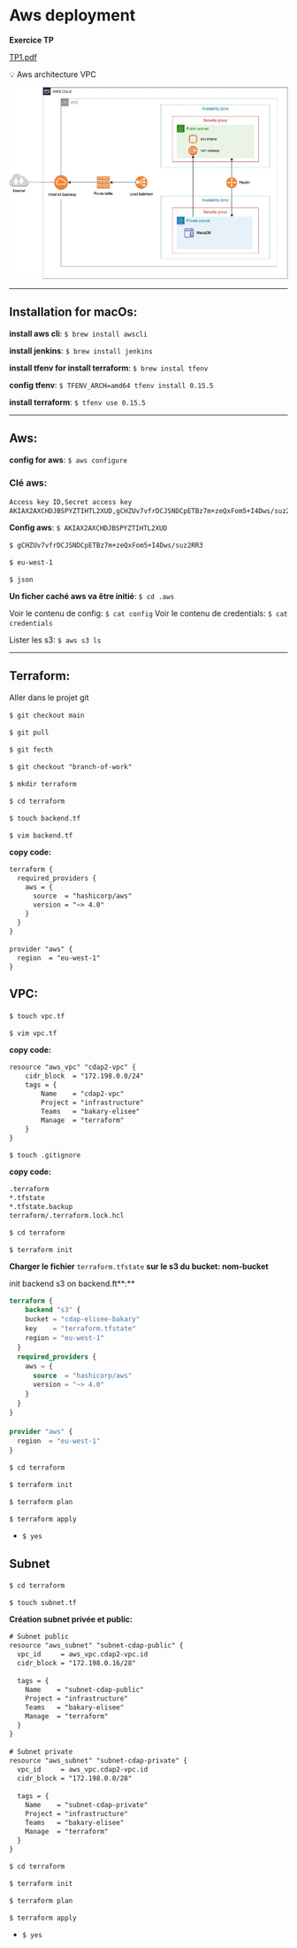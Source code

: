 # Aws deployment

**Exercice TP**

[TP1.pdf](Aws%20deployment%20d9aae1d5424241fc83a7130b35a3c89d/TP1.pdf)

<aside>
💡 Aws architecture VPC

</aside>

![aws architecture (2).jpg](Aws%20deployment%20d9aae1d5424241fc83a7130b35a3c89d/aws_architecture_(2).jpg)

---

## Installation for macOs:

**install aws cli**: `$ brew install awscli`

**install jenkins**: `$ brew install jenkins`

**install tfenv for install terraform**: `$ brew instal tfenv`

**config tfenv**: `$ TFENV_ARCH=amd64 tfenv install 0.15.5`

**install terraform**: `$ tfenv use 0.15.5`

---

## Aws:

**config for aws**: `$ aws configure`

### Clé aws:

```
Access key ID,Secret access key
AKIAX2AXCHDJBSPYZTIHTL2XUD,gCHZUv7vfrDCJSNDCpETBz7m+zeQxFom5+I4Dws/suz2RR3
```

**Config aws**:
`$ AKIAX2AXCHDJBSPYZTIHTL2XUD`

`$ gCHZUv7vfrDCJSNDCpETBz7m+zeQxFom5+I4Dws/suz2RR3`

`$ eu-west-1`

`$ json`

**Un ficher caché aws va être initié**:
`$ cd .aws`

Voir le contenu de config: `$ cat config`
Voir le contenu de credentials: `$ cat credentials`

Lister les s3: `$ aws s3 ls`

---

## Terraform:

Aller dans le projet git

`$ git checkout main`

`$ git pull`

`$ git fecth`

`$ git checkout "branch-of-work"`

`$ mkdir terraform`

`$ cd terraform`

`$ touch backend.tf`

`$ vim backend.tf`

**copy code:**

```
terraform {
  required_providers {
    aws = {
      source  = "hashicorp/aws"
      version = "~> 4.0"
    }
  }
}

provider "aws" {
  region  = "eu-west-1"
}
```

## VPC:

`$ touch vpc.tf`

`$ vim vpc.tf`

**copy code:**

```
resource "aws_vpc" "cdap2-vpc" {
    cidr_block  = "172.198.0.0/24"
    tags = {
        Name    = "cdap2-vpc"
        Project = "infrastructure"
        Teams   = "bakary-elisee"
        Manage  = "terraform"
    }
}
```

`$ touch .gitignore`

**copy code:**

```
.terraform
*.tfstate
*.tfstate.backup
terraform/.terraform.lock.hcl
```

`$ cd terraform`

`$ terraform init`

**Charger le fichier** `terraform.tfstate` **sur le s3 du bucket: nom-bucket**

init backend s3 on backend.ft**:**

```terraform
terraform {
	backend "s3" {
    bucket = "cdap-elisee-bakary"
    key    = "terraform.tfstate"
    region = "eu-west-1"
  }
  required_providers {
    aws = {
      source  = "hashicorp/aws"
      version = "~> 4.0"
    }
  }
}

provider "aws" {
  region  = "eu-west-1"
}
```

`$ cd terraform`

`$ terraform init`

`$ terraform plan`

`$ terraform apply`

- `$ yes`

## Subnet

`$ cd terraform`

`$ touch subnet.tf`

**Création subnet privée et public:**

```
# Subnet public
resource "aws_subnet" "subnet-cdap-public" {
  vpc_id     = aws_vpc.cdap2-vpc.id
  cidr_block = "172.198.0.16/28"

  tags = {
    Name    = "subnet-cdap-public"
    Project = "infrastructure"
    Teams   = "bakary-elisee"
    Manage  = "terraform"
  }
}

# Subnet private
resource "aws_subnet" "subnet-cdap-private" {
  vpc_id     = aws_vpc.cdap2-vpc.id
  cidr_block = "172.198.0.0/28"

  tags = {
    Name    = "subnet-cdap-private"
    Project = "infrastructure"
    Teams   = "bakary-elisee"
    Manage  = "terraform"
  }
}
```

`$ cd terraform`

`$ terraform init`

`$ terraform plan`

`$ terraform apply`

- `$ yes`
